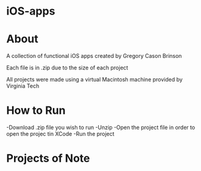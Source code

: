 # iOS-apps

# About
A collection of functional iOS apps created by Gregory Cason Brinson

Each file is in .zip due to the size of each project

All projects were made using a virtual Macintosh machine provided by Virginia Tech

# How to Run
-Download .zip file you wish to run
-Unzip
-Open the project file in order to open the projec tin XCode
-Run the project

# Projects of Note




